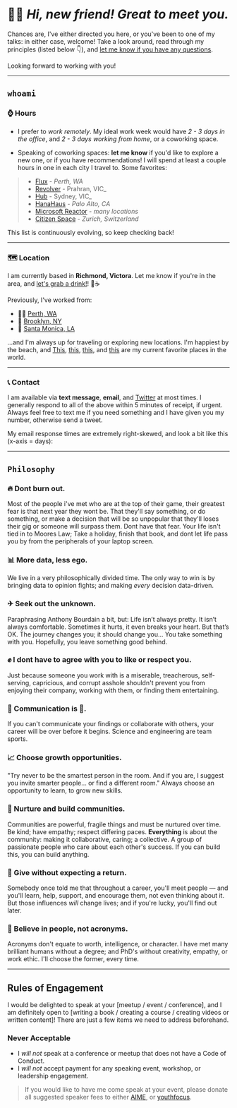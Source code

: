 
# ️🙋‍♂️ _Hi, new friend! Great to meet you._ 

Chances are, I've either directed you here, or you've been to one of my talks: in either case, welcome! Take a look around, read through my principles (listed below 👇), and [let me know if you have any questions](mailto:jesse@jessemillman.com.au). 

Looking forward to working with you!

*******

## `whoami`

### ⌚ Hours

* I prefer to _work remotely_. My ideal work week would have _2 - 3 days in the office_, and _2 - 3 days working from home_, or a coworking space.

* Speaking of coworking spaces: **let me know** if you'd like to explore a new one, or if you have recommendations! I will spend at least a couple hours in one in each city I travel to. Some favorites:

> * [Flux](https://www.fluxperth.com/) - _Perth, WA_
> * [Revolver](http://revolvercoworking.com.au/) - Prahran, VIC_
> * [Hub](https://www.hubaustralia.com/) - Sydney, VIC_
> * [HanaHaus](http://www.hanahaus.com/) - _Palo Alto, CA_
> * [Microsoft Reactor](https://developer.microsoft.com/en-us/reactor/) - _many locations_
> * [Citizen Space](https://citizen-space.ch/) - _Zurich, Switzerland_

This list is continuously evolving, so keep checking back!

***************

### 🗺 Location

I am currently based in **Richmond, Victora**. Let me know if you're in the area, and [let's grab a drink!](https://calendly.com/jessemillmanpb)! 🍻☕

Previously, I've worked from:

* 🏄‍♂️ [Perth, WA](https://goo.gl/maps/b4G343o6fNx)
* 🗽 [Brooklyn, NY](https://goo.gl/maps/gAsYqUrpemm)
* 🐚 [Santa Monica, LA](https://goo.gl/maps/SNaNbaCn9bv)

...and I'm always up for traveling or exploring new locations. I'm happiest by the beach, and [This](https://www.georgiaaquarium.org/), [this](http://www.embiggenbooks.com/), [this](http://www.twohandsnyc.com/), and [this](https://www.unionhallny.com/) are my current favorite places in the world. 


*****************

### 📞 Contact

I am available via **text message**, **email**, and [Twitter](https://www.twitter.com/jessemillman) at most times. I generally respond to all of the above within 5 minutes of receipt, if urgent. Always feel free to text me if you need something and I have given you my number, otherwise send a tweet. 

My email response times are extremely right-skewed, and look a bit like this (x-axis = days):


**********

## `Philosophy`

### 🔥 Dont burn out.
Most of the people i've met who are at the top of their game, their greatest fear is that next year they wont be. That they'll say something, or do something, or make a decision that will be so unpopular that they'll loses their gig or someone will surpass them. Dont have that fear. Your life isn't tied in to Moores Law; Take a holiday, finish that book, and dont let life pass you by from the peripherals of your laptop screen. 

### 📊 More data, less ego.
We live in a very philosophically divided time. The only way to win is by bringing data to opinion fights; and making *every* decision data-driven.

### ✈ Seek out the unknown.
Paraphrasing Anthony Bourdain a bit, but: Life isn’t always pretty. It isn’t always comfortable. Sometimes it hurts, it even breaks your heart. But that’s OK. The journey changes you; it should change you... You take something with you. Hopefully, you leave something good behind.

### ✊ I dont have to agree with you to like or respect you.
Just because someone you work with is a miserable, treacherous, self-serving, capricious, and corrupt asshole shouldn't prevent you from enjoying their company, working with them, or finding them entertaining.

### 📢 Communication is 🔑.
If you can't communicate your findings or collaborate with others, your career will be over before it begins. Science and engineering are team sports.

### 📈 Choose growth opportunities.
"Try never to be the smartest person in the room. And if you are, I suggest you invite smarter people… or find a different room." Always choose an opportunity to learn, to grow new skills.

### 👭 Nurture and build communities.
Communities are powerful, fragile things and must be nurtured over time. Be kind; have empathy; respect differing paces. **Everything** is about the community: making it collaborative, caring; a collective. A group of passionate people who care about each other's success. If you can build this, you can build anything.

### 🎁 Give without expecting a return.
Somebody once told me that throughout a career, you'll meet people — and you'll learn, help, support, and encourage them, not even thinking about it. But those influences _will_ change lives; and if you're lucky, you'll find out later.

### 🙏 Believe in people, not acronyms.
Acronyms don't equate to worth, intelligence, or character. I have met many brilliant humans without a degree; and PhD's without creativity, empathy, or work ethic. I'll choose the former, every time.

**********

## Rules of Engagement

I would be delighted to speak at your [meetup / event / conference], and I am definitely open to [writing a book / creating a course / creating videos or written content]! There are just a few items we need to address beforehand.

### Never Acceptable

* I _will not_ speak at a conference or meetup that does not have a Code of Conduct.
* I _will not_ accept payment for any speaking event, workshop, or leadership engagement.
> If you would like to have me come speak at your event, please donate all suggested speaker fees to either [AIME](https://www.aimementoring.com/), or [youthfocus](https://youthfocus.com.au/).
